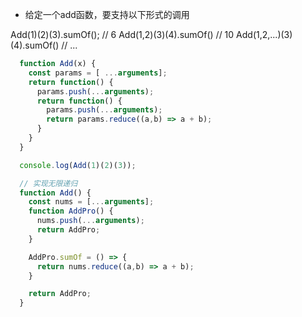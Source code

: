 - 给定一个add函数，要支持以下形式的调用

Add(1)(2)(3).sumOf(); // 6
Add(1,2)(3)(4).sumOf() // 10
Add(1,2,...)(3)(4).sumOf() // ...

```js
  function Add(x) {
    const params = [ ...arguments];
    return function() {
      params.push(...arguments);
      return function() {
        params.push(...arguments);
        return params.reduce((a,b) => a + b);
      }
    }
  }

  console.log(Add(1)(2)(3));

  // 实现无限递归
  function Add() {
    const nums = [...arguments];
    function AddPro() {
      nums.push(...arguments);
      return AddPro;
    }

    AddPro.sumOf = () => {
      return nums.reduce((a,b) => a + b);
    }

    return AddPro;
  }
```